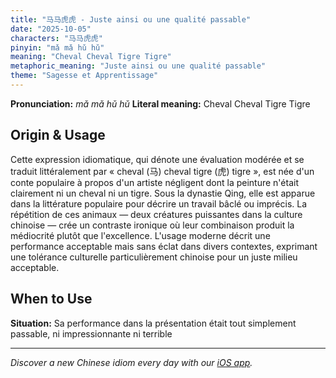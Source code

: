 ```yaml
---
title: "马马虎虎 - Juste ainsi ou une qualité passable"
date: "2025-10-05"
characters: "马马虎虎"
pinyin: "mǎ mǎ hǔ hǔ"
meaning: "Cheval Cheval Tigre Tigre"
metaphoric_meaning: "Juste ainsi ou une qualité passable"
theme: "Sagesse et Apprentissage"
---
```


**Pronunciation:** *mǎ mǎ hǔ hǔ*
**Literal meaning:** Cheval Cheval Tigre Tigre

## Origin & Usage

Cette expression idiomatique, qui dénote une évaluation modérée et se traduit littéralement par « cheval (马) cheval tigre (虎) tigre », est née d'un conte populaire à propos d'un artiste négligent dont la peinture n'était clairement ni un cheval ni un tigre. Sous la dynastie Qing, elle est apparue dans la littérature populaire pour décrire un travail bâclé ou imprécis. La répétition de ces animaux — deux créatures puissantes dans la culture chinoise — crée un contraste ironique où leur combinaison produit la médiocrité plutôt que l'excellence. L'usage moderne décrit une performance acceptable mais sans éclat dans divers contextes, exprimant une tolérance culturelle particulièrement chinoise pour un juste milieu acceptable.

## When to Use

**Situation:** Sa performance dans la présentation était tout simplement passable, ni impressionnante ni terrible

---

*Discover a new Chinese idiom every day with our [iOS app](https://apps.apple.com/us/app/daily-chinese-idioms/id6740611324).*
